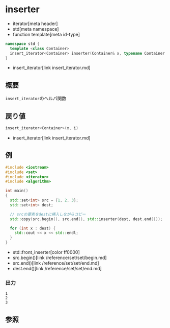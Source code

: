 # inserter
* iterator[meta header]
* std[meta namespace]
* function template[meta id-type]

```cpp
namespace std {
  template <class Container>
  insert_iterator<Container> inserter(Container& x, typename Container::iterator i);
}
```
* insert_iterator[link insert_iterator.md]

## 概要
`insert_iterator`のヘルパ関数


## 戻り値
```cpp
insert_iterator<Container>(x, i)
```
* insert_iterator[link insert_iterator.md]


## 例
```cpp example
#include <iostream>
#include <set>
#include <iterator>
#include <algorithm>

int main()
{
  std::set<int> src = {1, 2, 3};
  std::set<int> dest;

  // srcの要素をdestに挿入しながらコピー
  std::copy(src.begin(), src.end(), std::inserter(dest, dest.end()));

  for (int x : dest) {
    std::cout << x << std::endl;
  }
}
```
* std::front_inserter[color ff0000]
* src.begin()[link /reference/set/set/begin.md]
* src.end()[link /reference/set/set/end.md]
* dest.end()[link /reference/set/set/end.md]

### 出力
```
1
2
3
```

## 参照
